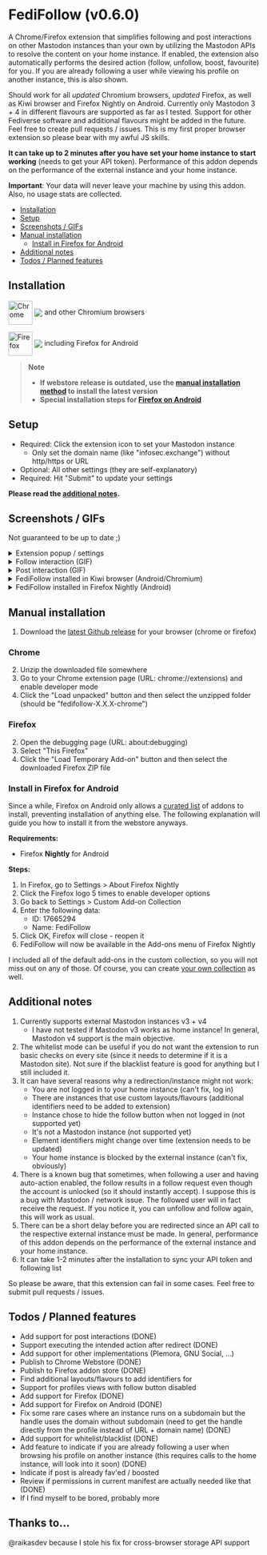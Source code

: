 # FediFollow (v0.6.0)
A Chrome/Firefox extension that simplifies following and post interactions on other Mastodon instances than your own by utilizing the Mastodon APIs to resolve the content on your home instance. If enabled, the extension also automatically performs the desired action (follow, unfollow, boost, favourite) for you. If you are already following a user while viewing his profile on another instance, this is also shown.

Should work for all *updated* Chromium browsers, *updated* Firefox, as well as Kiwi browser and Firefox Nightly on Android. Currently only Mastodon 3 + 4 in different flavours are supported as far as I tested. Support for other Fediverse software and additional flavours might be added in the future. Feel free to create pull requests / issues. This is my first proper browser extension so please bear with my awful JS skills.

**It can take up to 2 minutes after you have set your home instance to start working** (needs to get your API token). Performance of this addon depends on the performance of the external instance and your home instance.

**Important**: Your data will never leave your machine by using this addon. Also, no usage stats are collected.

  * [Installation](#installation)
  * [Setup](#setup)
  * [Screenshots / GIFs](#screenshots--gifs)
  * [Manual installation](#manual-installation)
      * [Install in Firefox for Android](#install-in-firefox-for-android)
  * [Additional notes](#additional-notes)
  * [Todos / Planned features](#todos--planned-features)

## Installation

[link-chrome]: https://chrome.google.com/webstore/detail/fedifollow/lmpcajpkjcclkjbliapfjfolocffednm 'Version published on Chrome Web Store'
[link-firefox]: https://addons.mozilla.org/en-US/firefox/addon/fedifollow/ 'Version published on Mozilla Add-ons'

[<img src="https://raw.githubusercontent.com/alrra/browser-logos/90fdf03c/src/chrome/chrome.svg" width="48" alt="Chrome" valign="middle">][link-chrome] [<img valign="middle" src="https://img.shields.io/chrome-web-store/v/lmpcajpkjcclkjbliapfjfolocffednm.svg?label=%20">][link-chrome] and other Chromium browsers

[<img src="https://raw.githubusercontent.com/alrra/browser-logos/90fdf03c/src/firefox/firefox.svg" width="48" alt="Firefox" valign="middle">][link-firefox] [<img valign="middle" src="https://img.shields.io/amo/v/fedifollow.svg?label=%20">][link-firefox] including Firefox for Android

> **Note**
> 
> - **If webstore release is outdated, use the [manual installation method](#manual-installation) to install the latest version**  
> - **Special installation steps for [Firefox on Android](#install-in-firefox-for-android)**

## Setup

- Required: Click the extension icon to set your Mastodon instance
  - Only set the domain name (like "infosec.exchange") without http/https or URL
- Optional: All other settings (they are self-explanatory)
- Required: Hit "Submit" to update your settings

**Please read the [additional notes](#additional-notes).**

## Screenshots / GIFs
Not guaranteed to be up to date ;)
<details>
  <summary>Extension popup / settings</summary>
  <img src="https://github.com/lartsch/FediFollow-Chrome/blob/main/img/screenshot1.PNG?raw=true">
</details>
<details>
  <summary>Follow interaction (GIF)</summary>
  <img src="https://github.com/lartsch/FediFollow-Chrome/blob/main/img/follow-interaction.gif?raw=true">
</details>
<details>
  <summary>Post interaction (GIF)</summary>
  <img src="https://github.com/lartsch/FediFollow-Chrome/blob/main/img/post-interaction.gif?raw=true">
</details>
<details>
  <summary>FediFollow installed in Kiwi browser (Android/Chromium)</summary>
  <img width=300 src="https://github.com/lartsch/FediFollow-Chrome/blob/main/img/fedifollow-android-chrome-kiwi-browser.jpg?raw=true">
</details>
<details>
  <summary>FediFollow installed in Firefox Nightly (Android)</summary>
  <img width=300 src="https://github.com/lartsch/FediFollow-Chrome/blob/main/img/fedifollow-android-firefox.jpg?raw=true">
</details>

## Manual installation
1. Download the [latest Github release](https://github.com/Lartsch/FediFollow-Chrome/releases/latest) for your browser (chrome or firefox)
### Chrome
2. Unzip the downloaded file somewhere
3. Go to your Chrome extension page (URL: chrome://extensions) and enable developer mode
4. Click the "Load unpacked" button and then select the unzipped folder (should be "fedifollow-X.X.X-chrome")
### Firefox
2. Open the debugging page (URL: about:debugging)
3. Select "This Firefox"
4. Click the "Load Temporary Add-on" button and then select the downloaded Firefox ZIP file

### Install in Firefox for Android
Since a while, Firefox on Android only allows a [curated list](https://addons.mozilla.org/en-US/android/search/?promoted=recommended&sort=random&type=extension) of addons to install, preventing installation of anything else. The following explanation will guide you how to install it from the webstore anyways.

**Requirements:**  
- Firefox **Nightly** for Android  
  
**Steps:**  
1. In Firefox, go to Settings > About Firefox Nightly
2. Click the Firefox logo 5 times to enable developer options
3. Go back to Settings > Custom Add-on Collection
4. Enter the following data:
    - ID: 17665294
    - Name: FediFollow
5. Click OK, Firefox will close - reopen it
6. FediFollow will now be available in the Add-ons menu of Firefox Nightly
  
I included all of the default add-ons in the custom collection, so you will not miss out on any of those. Of course, you can create [your own collection](https://support.mozilla.org/en-US/kb/how-use-collections-addonsmozillaorg) as well.

## Additional notes
1. Currently supports external Mastodon instances v3 + v4
    - I have not tested if Mastodon v3 works as home instance! In general, Mastodon v4 support is the main objective.
2. The whitelist mode can be useful if you do not want the extension to run basic checks on every site (since it needs to determine if it is a Mastodon site). Not sure if the blacklist feature is good for anything but I still included it.
3. It can have several reasons why a redirection/instance might not work:
    - You are not logged in to your home instance (can't fix, log in)
    - There are instances that use custom layouts/flavours (additional identifiers need to be added to extension)
    - Instance chose to hide the follow button when not logged in (not supported yet)
    - It's not a Mastodon instance (not supported yet)
    - Element identifiers might change over time (extension needs to be updated)
    - Your home instance is blocked by the external instance (can't fix, obviously)
4. There is a known bug that sometimes, when following a user and having auto-action enabled, the follow results in a follow request even though the account is unlocked (so it should instantly accept). I suppose this is a bug with Mastodon / network issue. The followed user will in fact receive the request. If you notice it, you can unfollow and follow again, this will work as usual.
5. There can be a short delay before you are redirected since an API call to the respective external instance must be made. In general, performance of this addon depends on the performance of the external instance and your home instance.
6. It can take 1-2 minutes after the installation to sync your API token and following list

So please be aware, that this extension can fail in some cases. Feel free to submit pull requests / issues.

## Todos / Planned features 
- Add support for post interactions (DONE)
- Support executing the intended action after redirect (DONE)
- Add support for other implementations (Plemora, GNU Social, ...)
- Publish to Chrome Webstore (DONE)
- Publish to Firefox addon store (DONE)
- Find additional layouts/flavours to add identifiers for
- Support for profiles views with follow button disabled
- Add support for Firefox (DONE)
- Add support for Firefox on Android (DONE)
- Fix some rare cases where an instance runs on a subdomain but the handle uses the domain without subdomain (need to get the handle directly from the profile instead of URL + domain name) (DONE)
- Add support for whitelist/blacklist (DONE)
- Add feature to indicate if you are already following a user when browsing his profile on another instance (this requires calls to the home instance, will look into it soon) (DONE)
- Indicate if post is already fav'ed / boosted
- Review if permissions in current manifest are actually needed like that (DONE)
- If I find myself to be bored, probably more

## Thanks to...
@raikasdev because I stole his fix for cross-browser storage API support
